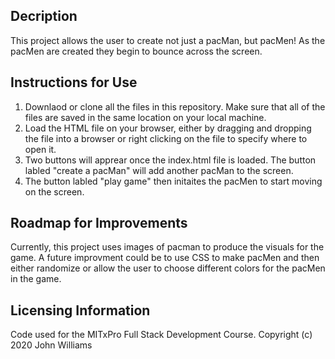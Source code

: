 
## Decription
This project allows the user to create not just a pacMan, but pacMen! As the pacMen are created they begin to bounce across the screen. 

## Instructions for Use
1. Downlaod or clone all the files in this repository. Make sure that all of the files are saved in the same location on your local machine. 
2. Load the HTML file on your browser, either by dragging and dropping the file into a browser or right clicking on the file to specify where to open it.
3. Two buttons will apprear once the index.html file is loaded. The button labled "create a pacMan" will add another pacMan to the screen. 
4. The button labled "play game" then initaites the pacMen to start moving on the screen. 

## Roadmap for Improvements
Currently, this project uses images of pacman to produce the visuals for the game. A future improvment could be to use CSS to make pacMen and then either randomize or allow the user to choose different colors for the pacMen in the game. 

## Licensing Information
Code used for the MITxPro Full Stack Development Course. Copyright (c) 2020 John Williams
